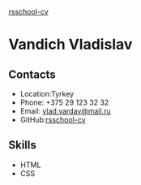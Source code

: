 [rsschool-cv]( https://github.com/ "CV")
# Vandich Vladislav
## Contacts
* Location:Tyrkey
* Phone: +375 29 123 32 32
* Email: vlad.vardav@mail.ru
* GitHub:[rsschool-cv](https://github.com/noselb) 
 ## Skills
 * HTML
 * CSS
 
 
